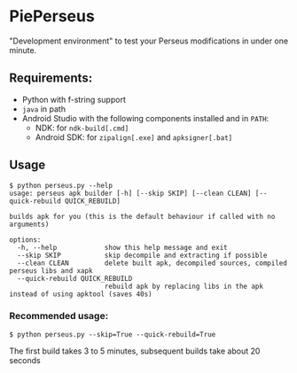 
# PiePerseus

"Development environment" to test your Perseus modifications in under one minute.

## Requirements:
* Python with f-string support
* `java` in path
* Android Studio with the following components installed and in `PATH`:
  * NDK: for `ndk-build[.cmd]`
  * Android SDK: for `zipalign[.exe]` and `apksigner[.bat]`

## Usage
```
$ python perseus.py --help
usage: perseus apk builder [-h] [--skip SKIP] [--clean CLEAN] [--quick-rebuild QUICK_REBUILD]

builds apk for you (this is the default behaviour if called with no arguments)

options:
  -h, --help            show this help message and exit
  --skip SKIP           skip decompile and extracting if possible
  --clean CLEAN         delete built apk, decompiled sources, compiled perseus libs and xapk
  --quick-rebuild QUICK_REBUILD
                        rebuild apk by replacing libs in the apk instead of using apktool (saves 40s)
```

### Recommended usage:
```shell
$ python perseus.py --skip=True --quick-rebuild=True
```

The first build takes 3 to 5 minutes, subsequent builds take about 20 seconds